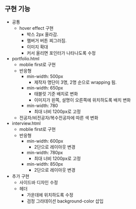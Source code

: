 ## 구현 기능

- 공통
  - hover effect 구현
    - 박스 2px 올라감.
    - 햄버거 버튼 찌그러짐.
    - 이미지 확대
    - 커서 올리면 포인터가 나타나도록 수정
- portfolio.html
  - moblie first로 구현
  - 반응형
    - min-width: 500px
      - 제작자 명단이 3명, 2명 순으로 wrapping 됨.
    - min-width: 650px
      - 태블릿 기준 배치로 변화
      - 이미지가 왼쪽, 설명이 오른쪽에 위치하도록 배치 변화
    - min-width: 780
      - 최대 너비 1200px로 고정
  - 전공자/비전공자/복수전공자에 따른 색 변화
- interview.html
  - moblie first로 구현
  - 반응형
    - min-width: 600px
      - 2단으로 레이아웃 변경
    - min-width: 780px
      - 최대 너비 1200px로 고정
    - min-width: 850px
      - 2단으로 레이아웃 변경
- 추가 구현
  - 사이드바 디자인 수정
  - 헤더
    - 가운데에 위치하도록 수정
    - 검정 그라데이션 background-color 삽입
